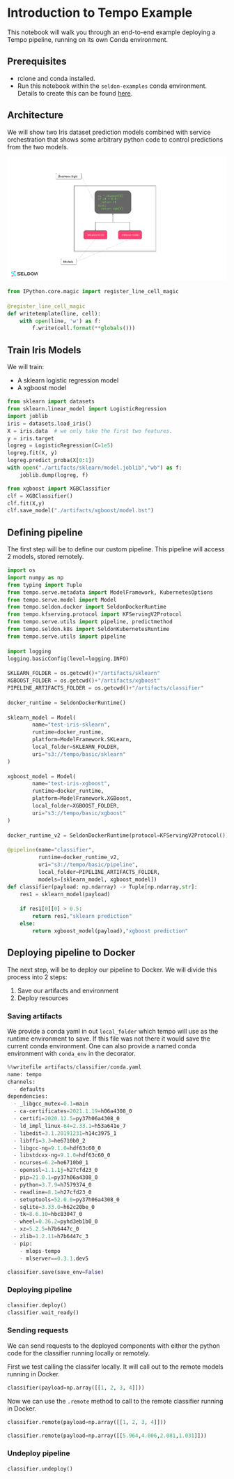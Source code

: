 # Introduction to Tempo Example

This notebook will walk you through an end-to-end example deploying a Tempo pipeline, running on its own Conda environment.

## Prerequisites

  * rclone and conda installed.
  * Run this notebook within the `seldon-examples` conda environment. Details to create this can be found [here]().

## Architecture

We will show two Iris dataset prediction models combined with service orchestration that shows some arbitrary python code to control predictions from the two models.

![architecture](architecture.png)


```python
from IPython.core.magic import register_line_cell_magic

@register_line_cell_magic
def writetemplate(line, cell):
    with open(line, 'w') as f:
        f.write(cell.format(**globals()))
```

## Train Iris Models

We will train:

  * A sklearn logistic regression model
  * A xgboost model


```python
from sklearn import datasets
from sklearn.linear_model import LogisticRegression
import joblib
iris = datasets.load_iris()
X = iris.data  # we only take the first two features.
y = iris.target
logreg = LogisticRegression(C=1e5)
logreg.fit(X, y)
logreg.predict_proba(X[0:1])
with open("./artifacts/sklearn/model.joblib","wb") as f:
    joblib.dump(logreg, f)
```


```python
from xgboost import XGBClassifier
clf = XGBClassifier()
clf.fit(X,y)
clf.save_model("./artifacts/xgboost/model.bst")
```

## Defining pipeline

The first step will be to define our custom pipeline.
This pipeline will access 2 models, stored remotely. 


```python
import os
import numpy as np
from typing import Tuple
from tempo.serve.metadata import ModelFramework, KubernetesOptions
from tempo.serve.model import Model
from tempo.seldon.docker import SeldonDockerRuntime
from tempo.kfserving.protocol import KFServingV2Protocol
from tempo.serve.utils import pipeline, predictmethod
from tempo.seldon.k8s import SeldonKubernetesRuntime
from tempo.serve.utils import pipeline

import logging
logging.basicConfig(level=logging.INFO)

SKLEARN_FOLDER = os.getcwd()+"/artifacts/sklearn"
XGBOOST_FOLDER = os.getcwd()+"/artifacts/xgboost"
PIPELINE_ARTIFACTS_FOLDER = os.getcwd()+"/artifacts/classifier"

docker_runtime = SeldonDockerRuntime()

sklearn_model = Model(
        name="test-iris-sklearn",
        runtime=docker_runtime,
        platform=ModelFramework.SKLearn,
        local_folder=SKLEARN_FOLDER,
        uri="s3://tempo/basic/sklearn"
)

xgboost_model = Model(
        name="test-iris-xgboost",
        runtime=docker_runtime,
        platform=ModelFramework.XGBoost,
        local_folder=XGBOOST_FOLDER,
        uri="s3://tempo/basic/xgboost"
)

docker_runtime_v2 = SeldonDockerRuntime(protocol=KFServingV2Protocol())

@pipeline(name="classifier",
          runtime=docker_runtime_v2,
          uri="s3://tempo/basic/pipeline",
          local_folder=PIPELINE_ARTIFACTS_FOLDER,
          models=[sklearn_model, xgboost_model])
def classifier(payload: np.ndarray) -> Tuple[np.ndarray,str]:
    res1 = sklearn_model(payload)

    if res1[0][0] > 0.5:
        return res1,"sklearn prediction"
    else:
        return xgboost_model(payload),"xgboost prediction"
```

## Deploying pipeline to Docker

The next step, will be to deploy our pipeline to Docker.
We will divide this process into 2 steps:

1. Save our artifacts and environment
2. Deploy resources

### Saving artifacts

We provide a conda yaml in out `local_folder` which tempo will use as the runtime environment to save. If this file was not there it would save the current conda environment. One can also provide a named conda environment with `conda_env` in the decorator.


```python
%%writefile artifacts/classifier/conda.yaml
name: tempo
channels:
  - defaults
dependencies:
  - _libgcc_mutex=0.1=main
  - ca-certificates=2021.1.19=h06a4308_0
  - certifi=2020.12.5=py37h06a4308_0
  - ld_impl_linux-64=2.33.1=h53a641e_7
  - libedit=3.1.20191231=h14c3975_1
  - libffi=3.3=he6710b0_2
  - libgcc-ng=9.1.0=hdf63c60_0
  - libstdcxx-ng=9.1.0=hdf63c60_0
  - ncurses=6.2=he6710b0_1
  - openssl=1.1.1j=h27cfd23_0
  - pip=21.0.1=py37h06a4308_0
  - python=3.7.9=h7579374_0
  - readline=8.1=h27cfd23_0
  - setuptools=52.0.0=py37h06a4308_0
  - sqlite=3.33.0=h62c20be_0
  - tk=8.6.10=hbc83047_0
  - wheel=0.36.2=pyhd3eb1b0_0
  - xz=5.2.5=h7b6447c_0
  - zlib=1.2.11=h7b6447c_3
  - pip:
    - mlops-tempo
    - mlserver==0.3.1.dev5
```


```python
classifier.save(save_env=False)
```

### Deploying pipeline


```python
classifier.deploy()
classifier.wait_ready()
```

### Sending requests

We can send requests to the deployed components with either the python code for the classifier running locally or remotely. 

First we test calling the classifer locally. It will call out to the remote models running in Docker.


```python
classifier(payload=np.array([[1, 2, 3, 4]]))
```

Now we can use the `.remote` method to call to the remote classifier running in Docker.


```python
classifier.remote(payload=np.array([[1, 2, 3, 4]]))
```


```python
classifier.remote(payload=np.array([[5.964,4.006,2.081,1.031]]))
```

### Undeploy pipeline


```python
classifier.undeploy()
```
